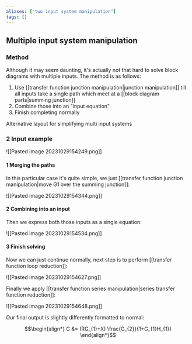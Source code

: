 ```yaml
---
aliases: ["two input system manipulation"]
tags: []
---
```


## Multiple input system manipulation

### Method

Although it may seem daunting, it's actually not that hard to solve block diagrams with multiple inputs. The method is as follows:
1) Use [[transfer function junction manipulation|junction manipulation]] till all inputs take a single path which meet at a [[block diagram parts|summing junction]]
2) Combine those into an "input equation"
3) Finish completing normally

Alternative layout for simplifying multi input systems

### 2 Input example

![[Pasted image 20231029154249.png]]

#### 1 Merging the paths

In this particular case it's quite simple, we just [[transfer function junction manipulation|move G1 over the summing junction]]:

![[Pasted image 20231029154344.png]]

#### 2 Combining into an input

Then we express both those inputs as a single equation:

![[Pasted image 20231029154534.png]]

#### 3 Finish solving

Now we can just continue normally, next step is to perform [[transfer function loop reduction]]:

![[Pasted image 20231029154627.png]]

Finally we apply [[transfer function series manipulation|series transfer function reduction]]:

![[Pasted image 20231029154648.png]]

Our final output is slightly differently formatted to normal:

$$\begin{align*}
C &= (RG_{1}+X) \frac{G_{2}}{1+G_{1}H_{1}}
\end{align*}$$

